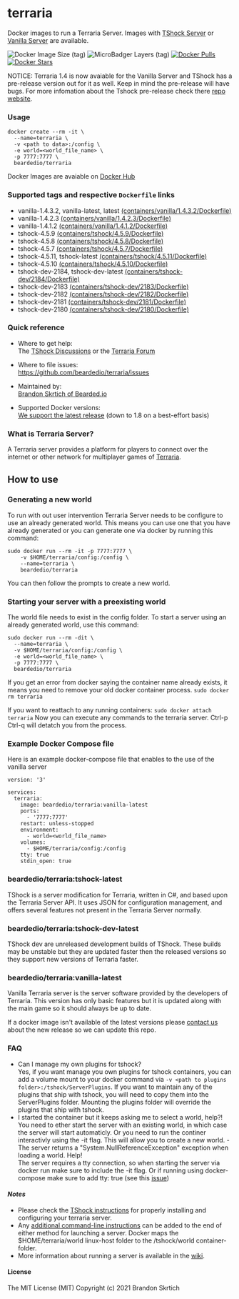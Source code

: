 # terraria

Docker images to run a Terraria Server. Images with [TShock Server](https://github.com/Pryaxis/TShock) or [Vanilla Server](https://terraria.gamepedia.com/Server) are available.


![Docker Image Size (tag)](https://img.shields.io/docker/image-size/beardedio/terraria/latest) ![MicroBadger Layers (tag)](https://img.shields.io/microbadger/layers/beardedio/terraria/latest) [![Docker Pulls](https://img.shields.io/docker/pulls/beardedio/terraria.svg)]() [![Docker Stars](https://img.shields.io/docker/stars/beardedio/terraria.svg)]()

NOTICE: Terraria 1.4 is now avaiable for the Vanilla Server and TShock has a pre-release version out for it as well. Keep in mind the pre-release will have bugs. For more infomation about the Tshock pre-release check there [repo website](https://github.com/Pryaxis/TShock#readme).

### Usage
```
docker create --rm -it \
  --name=terraria \
  -v <path to data>:/config \
  -e world=<world_file_name> \
  -p 7777:7777 \
  beardedio/terraria
```

Docker Images are avaiable on [Docker Hub](https://hub.docker.com/r/beardedio/terraria)

### Supported tags and respective `Dockerfile` links
* vanilla-1.4.3.2, vanilla-latest, latest [(containers/vanilla/1.4.3.2/Dockerfile)](https://github.com/beardedio/terraria/blob/master/containers/vanilla/1.4.3.2/Dockerfile)
* vanilla-1.4.2.3 [(containers/vanilla/1.4.2.3/Dockerfile)](https://github.com/beardedio/terraria/blob/master/containers/vanilla/1.4.2.3/Dockerfile)
* vanilla-1.4.1.2 [(containers/vanilla/1.4.1.2/Dockerfile)](https://github.com/beardedio/terraria/blob/master/containers/vanilla/1.4.1.2/Dockerfile)
* tshock-4.5.9 [(containers/tshock/4.5.9/Dockerfile)](https://github.com/beardedio/terraria/blob/master/containers/tshock/4.5.9/Dockerfile)
* tshock-4.5.8 [(containers/tshock/4.5.8/Dockerfile)](https://github.com/beardedio/terraria/blob/master/containers/tshock/4.5.8/Dockerfile)
* tshock-4.5.7 [(containers/tshock/4.5.7/Dockerfile)](https://github.com/beardedio/terraria/blob/master/containers/tshock/4.5.7/Dockerfile)
* tshock-4.5.11, tshock-latest [(containers/tshock/4.5.11/Dockerfile)](https://github.com/beardedio/terraria/blob/master/containers/tshock/4.5.11/Dockerfile)
* tshock-4.5.10 [(containers/tshock/4.5.10/Dockerfile)](https://github.com/beardedio/terraria/blob/master/containers/tshock/4.5.10/Dockerfile)
* tshock-dev-2184, tshock-dev-latest [(containers/tshock-dev/2184/Dockerfile)](https://github.com/beardedio/terraria/blob/master/containers/tshock-dev/2184/Dockerfile)
* tshock-dev-2183 [(containers/tshock-dev/2183/Dockerfile)](https://github.com/beardedio/terraria/blob/master/containers/tshock-dev/2183/Dockerfile)
* tshock-dev-2182 [(containers/tshock-dev/2182/Dockerfile)](https://github.com/beardedio/terraria/blob/master/containers/tshock-dev/2182/Dockerfile)
* tshock-dev-2181 [(containers/tshock-dev/2181/Dockerfile)](https://github.com/beardedio/terraria/blob/master/containers/tshock-dev/2181/Dockerfile)
* tshock-dev-2180 [(containers/tshock-dev/2180/Dockerfile)](https://github.com/beardedio/terraria/blob/master/containers/tshock-dev/2180/Dockerfile)

### Quick reference
- Where to get help:\
The [TShock Discussions](https://github.com/Pryaxis/TShock/discussions) or the [Terraria Forum](https://forums.terraria.org/index.php?forums/)

- Where to file issues:\
https://github.com/beardedio/terraria/issues

- Maintained by:\
[Brandon Skrtich of Bearded.io](https://www.bearded.io/#footer)

- Supported Docker versions:\
[We support the latest release](https://github.com/docker/docker-ce/releases/latest) (down to 1.8 on a best-effort basis)

### What is Terraria Server?
A Terraria server provides a platform for players to connect over the internet or other network for multiplayer games of [Terraria](https://terraria.org/).

## How to use

### Generating a new world
To run with out user intervention Terraria Server needs to be configure to use an already generated world. This means you can use one that you have already generated or you can generate one via docker by running this command:
```
sudo docker run --rm -it -p 7777:7777 \
    -v $HOME/terraria/config:/config \
    --name=terraria \
    beardedio/terraria
```
You can then follow the prompts to create a new world.

### Starting your server with a preexisting world
The world file needs to exist in the config folder.
To start a server using an already generated world, use this command:
```
sudo docker run --rm -dit \
  --name=terraria \
  -v $HOME/terraria/config:/config \
  -e world=<world_file_name> \
  -p 7777:7777 \
  beardedio/terraria
```

If you get an error from docker saying the container name already exists, it means you need to remove your old docker container process.
`sudo docker rm terraria`

If you want to reattach to any running containers:
`sudo docker attach terraria`
Now you can execute any commands to the terraria server. Ctrl-p Ctrl-q will detatch you from the process.

### Example Docker Compose file
Here is an example docker-compose file that enables to the use of the vanilla server
```
version: '3'

services:
  terraria:
    image: beardedio/terraria:vanilla-latest
    ports:
      - '7777:7777'
    restart: unless-stopped
    environment:
      - world=<world_file_name>
    volumes:
      - $HOME/terraria/config:/config
    tty: true
    stdin_open: true
```

### beardedio/terraria:tshock-latest
TShock is a server modification for Terraria, written in C#, and based upon the Terraria Server API. It uses JSON for configuration management, and offers several features not present in the Terraria Server normally.

### beardedio/terraria:tshock-dev-latest
TShock dev are unreleased development builds of TShock. These builds may be unstable but they are updated faster then the released versions so they support new versions of Terraria faster.

### beardedio/terraria:vanilla-latest
Vanilla Terraria server is the server software provided by the developers of Terraria. This version has only basic features but it is updated along with the main game so it should always be up to date.

If a docker image isn't available of the latest versions please [contact us](https://www.bearded.io/#footer) about the new release so we can update this repo.

### FAQ
- Can I manage my own plugins for tshock?\
Yes, if you want manage you own plugins for tshock containers, you can add a volume mount to your docker command via `-v <path to plugins folder>:/tshock/ServerPlugins`. If you want to maintain any of the plugins that ship with tshock, you will need to copy them into the ServerPlugins folder. Mounting the plugins folder will override the plugins that ship with tshock.
- I started the container but it keeps asking me to select a world, help?!\
You need to ether start the server with an existing world, in which case the server will start automaticly. Or you need to run the continer interactivly using the -it flag. This will allow you to create a new world.
-The server returns a "System.NullReferenceException" exception when loading a world. Help!\
The server requires a tty connection, so when starting the server via docker run make sure to include the -it flag. Or if running using docker-compose make sure to add tty: true (see this [issue](https://github.com/beardedio/terraria/issues/7))

#### *Notes*
* Please check the [TShock instructions](https://tshock.readme.io/docs/getting-started) for properly installing and configuring your terraria server.
* Any [additional command-line instructions](https://tshock.readme.io/docs/command-line-parameters) can be added to the end of either method for launching a server.  Docker maps the $HOME/terraria/world linux-host folder to the /tshock/world container-folder.
* More information about running a server is available in the [wiki](https://terraria.gamepedia.com/Server).

#### License

The MIT License (MIT)
Copyright (c) 2021 Brandon Skrtich
